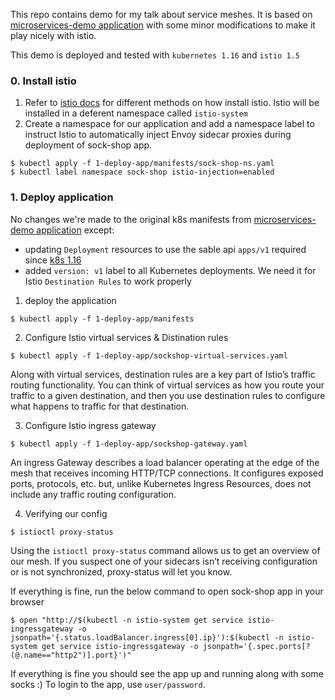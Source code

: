 This repo contains demo for my talk about service meshes. It is based on [microservices-demo application](https://github.com/microservices-demo/microservices-demo) with some minor modifications to make it play nicely with istio. 

This demo is deployed and tested with `kubernetes 1.16` and `istio 1.5`

### 0. Install istio
1. Refer to [istio docs](https://istio.io/docs/setup/install/) for different methods on how install istio. Istio will be installed in a deferent namespace called `istio-system`
2. Create a namespace for our application and add a namespace label to instruct Istio to automatically inject Envoy sidecar proxies during deployment of sock-shop app. 
```
$ kubectl apply -f 1-deploy-app/manifests/sock-shop-ns.yaml 
$ kubectl label namespace sock-shop istio-injection=enabled
```

### 1. Deploy application
No changes we're made to the original k8s manifests from [microservices-demo application](https://github.com/microservices-demo/microservices-demo) except:

+ updating `Deployment` resources to use the sable api `apps/v1` required since [k8s 1.16](https://kubernetes.io/blog/2019/09/18/kubernetes-1-16-release-announcement/)
+ added `version: v1` label to all Kubernetes deployments. We need it for Istio `Destination Rules` to work properly

1. deploy the application
```
$ kubectl apply -f 1-deploy-app/manifests
```

2. Configure Istio virtual services & Distination rules
```
$ kubectl apply -f 1-deploy-app/sockshop-virtual-services.yaml
```
Along with virtual services, destination rules are a key part of Istio’s traffic routing functionality. You can think of virtual services as how you route your traffic to a given destination, and then you use destination rules to configure what happens to traffic for that destination.

3. Configure Istio ingress gateway
```
$ kubectl apply -f 1-deploy-app/sockshop-gateway.yaml
```
An ingress Gateway describes a load balancer operating at the edge of the mesh that receives incoming HTTP/TCP connections. It configures exposed ports, protocols, etc. but, unlike Kubernetes Ingress Resources, does not include any traffic routing configuration.

4. Verifying our config
```
$ istioctl proxy-status
```
Using the `istioctl proxy-status` command allows us to get an overview of our mesh. If you suspect one of your sidecars isn’t receiving configuration or is not synchronized, proxy-status will let you know. 

If everything is fine, run the below command to open sock-shop app in your browser
```
$ open "http://$(kubectl -n istio-system get service istio-ingressgateway -o jsonpath='{.status.loadBalancer.ingress[0].ip}'):$(kubectl -n istio-system get service istio-ingressgateway -o jsonpath='{.spec.ports[?(@.name=="http2")].port}')"
```
If everything is fine you should see the app up and running along with some socks :) To login to the app, use `user/password`.


